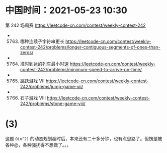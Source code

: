
# 中国时间：2021-05-23 10:30

第 242 场周赛 https://leetcode-cn.com/contest/weekly-contest-242
- 5763. 哪种连续子字符串更长 https://leetcode-cn.com/contest/weekly-contest-242/problems/longer-contiguous-segments-of-ones-than-zeros/
- 5764. 准时到达的列车最小时速 https://leetcode-cn.com/contest/weekly-contest-242/problems/minimum-speed-to-arrive-on-time/
- 5765. 跳跃游戏 VII https://leetcode-cn.com/contest/weekly-contest-242/problems/jump-game-vii/
- 5766. 石子游戏 VIII https://leetcode-cn.com/contest/weekly-contest-242/problems/stone-game-viii/

# (3)

这题 `O(n^2)` 的动态规划超时后，本来还有二十多分钟，也有点思路了。但愣是被各种@，各种骚扰得不想做了。。。
